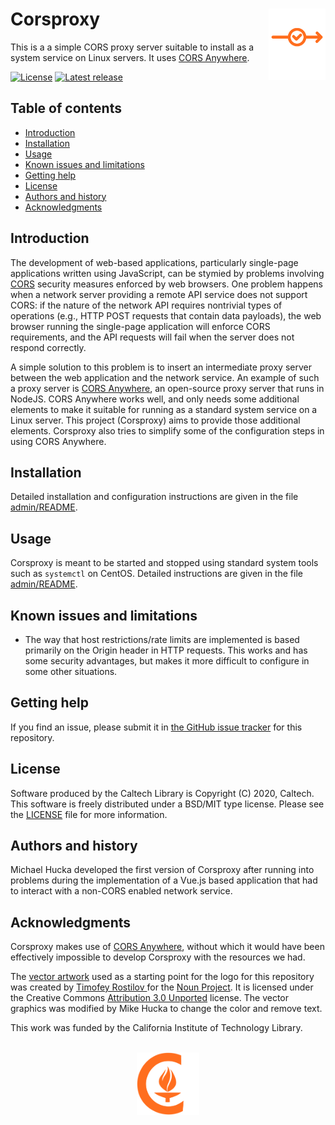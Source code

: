 Corsproxy<img width="18%" align="right" src=".graphics/corsproxy-logo.svg">
=========

This is a a simple CORS proxy server suitable to install as a system service on Linux servers.  It uses [CORS Anywhere](https://github.com/Rob--W/cors-anywhere).

[![License](https://img.shields.io/badge/License-BSD%203--Clause-blue.svg?style=flat-square)](https://choosealicense.com/licenses/bsd-3-clause)
[![Latest release](https://img.shields.io/github/v/release/caltechlibrary/corsproxy.svg?style=flat-square&color=b44e88)](https://github.com/caltechlibrary/corsproxy/releases)


Table of contents
-----------------

* [Introduction](#introduction)
* [Installation](#installation)
* [Usage](#usage)
* [Known issues and limitations](#known-issues-and-limitations)
* [Getting help](#getting-help)
* [License](#license)
* [Authors and history](#authors-and-history)
* [Acknowledgments](#authors-and-acknowledgments)


Introduction
------------

The development of web-based applications, particularly single-page applications written using JavaScript, can be stymied by problems involving [CORS](https://en.wikipedia.org/wiki/Cross-origin_resource_sharing) security measures enforced by web browsers.  One problem happens when a network server providing a remote API service does not support CORS: if the nature of the network API requires nontrivial types of operations (e.g., HTTP POST requests that contain data payloads), the web browser running the single-page application will enforce CORS requirements, and the API requests will fail when the server does not respond correctly.

A simple solution to this problem is to insert an intermediate proxy server between the web application and the network service.  An example of such a proxy server is [CORS Anywhere](https://cors-anywhere.herokuapp.com/), an open-source proxy server that runs in NodeJS.  CORS&nbsp;Anywhere works well, and only needs some additional elements to make it suitable for running as a standard system service on a Linux server.  This project (Corsproxy) aims to provide those additional elements.  Corsproxy also tries to simplify some of the configuration steps in using CORS Anywhere.


Installation
------------

Detailed installation and configuration instructions are given in the file [admin/README](admin/README.md).


Usage
-----

Corsproxy is meant to be started and stopped using standard system tools such as `systemctl` on CentOS.  Detailed instructions are given in the file [admin/README](admin/README.md).


Known issues and limitations
----------------------------

* The way that host restrictions/rate limits are implemented is based primarily on the Origin header in HTTP requests.  This works and has some security advantages, but makes it more difficult to configure in some other situations.


Getting help
------------

If you find an issue, please submit it in [the GitHub issue tracker](https://github.com/caltechlibrary/corsproxy/issues) for this repository.


License
-------

Software produced by the Caltech Library is Copyright (C) 2020, Caltech.  This software is freely distributed under a BSD/MIT type license.  Please see the [LICENSE](LICENSE) file for more information.


Authors and history
---------------------------

Michael Hucka developed the first version of Corsproxy after running into problems during the implementation of a Vue.js based application that had to interact with a non-CORS enabled network service.


Acknowledgments
---------------

Corsproxy makes use of [CORS Anywhere](https://github.com/Rob--W/cors-anywhere), without which it would have been effectively impossible to develop Corsproxy with the resources we had.

The [vector artwork](https://thenounproject.com/term/subtotal/2820924/) used as a starting point for the logo for this repository was created by [Timofey Rostilov ](https://thenounproject.com/t.rostilov/) for the [Noun Project](https://thenounproject.com).  It is licensed under the Creative Commons [Attribution 3.0 Unported](https://creativecommons.org/licenses/by/3.0/deed.en) license.  The vector graphics was modified by Mike Hucka to change the color and remove text.

This work was funded by the California Institute of Technology Library.

<div align="center">
  <br>
  <a href="https://www.caltech.edu">
    <img width="100" height="100" src=".graphics/caltech-round.png">
  </a>
</div>
